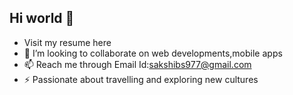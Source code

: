 ## Hi world 👋

-  Visit my resume here 
- 👯 I’m looking to collaborate on web developments,mobile apps
- 📫 Reach me through Email Id:sakshibs977@gmail.com
- ⚡ Passionate about travelling and exploring new cultures

